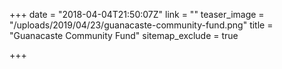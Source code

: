 +++
date = "2018-04-04T21:50:07Z"
link = ""
teaser_image = "/uploads/2019/04/23/guanacaste-community-fund.png"
title = "Guanacaste Community Fund"
sitemap_exclude = true

+++
